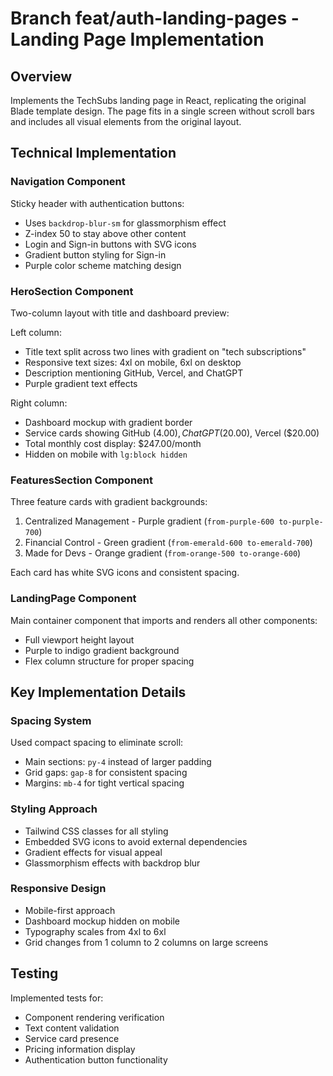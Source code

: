 # Branch feat/auth-landing-pages - Landing Page Implementation

## Overview

Implements the TechSubs landing page in React, replicating the original Blade template design. The page fits in a single screen without scroll bars and includes all visual elements from the original layout.

## Technical Implementation

### Navigation Component

Sticky header with authentication buttons:

- Uses `backdrop-blur-sm` for glassmorphism effect
- Z-index 50 to stay above other content
- Login and Sign-in buttons with SVG icons
- Gradient button styling for Sign-in
- Purple color scheme matching design

### HeroSection Component

Two-column layout with title and dashboard preview:

Left column:
- Title text split across two lines with gradient on "tech subscriptions"
- Responsive text sizes: 4xl on mobile, 6xl on desktop
- Description mentioning GitHub, Vercel, and ChatGPT
- Purple gradient text effects

Right column:
- Dashboard mockup with gradient border
- Service cards showing GitHub ($4.00), ChatGPT ($20.00), Vercel ($20.00)
- Total monthly cost display: $247.00/month
- Hidden on mobile with `lg:block hidden`

### FeaturesSection Component

Three feature cards with gradient backgrounds:

1. Centralized Management - Purple gradient (`from-purple-600 to-purple-700`)
2. Financial Control - Green gradient (`from-emerald-600 to-emerald-700`)  
3. Made for Devs - Orange gradient (`from-orange-500 to-orange-600`)

Each card has white SVG icons and consistent spacing.

### LandingPage Component

Main container component that imports and renders all other components:
- Full viewport height layout
- Purple to indigo gradient background
- Flex column structure for proper spacing

## Key Implementation Details

### Spacing System
Used compact spacing to eliminate scroll:
- Main sections: `py-4` instead of larger padding
- Grid gaps: `gap-8` for consistent spacing
- Margins: `mb-4` for tight vertical spacing

### Styling Approach
- Tailwind CSS classes for all styling
- Embedded SVG icons to avoid external dependencies
- Gradient effects for visual appeal
- Glassmorphism effects with backdrop blur

### Responsive Design
- Mobile-first approach
- Dashboard mockup hidden on mobile
- Typography scales from 4xl to 6xl
- Grid changes from 1 column to 2 columns on large screens
## Testing

Implemented tests for:
- Component rendering verification
- Text content validation
- Service card presence
- Pricing information display
- Authentication button functionality